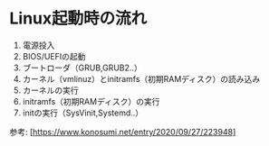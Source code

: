 # Linux起動時の流れ

1. 電源投入
1. BIOS/UEFIの起動
1. ブートローダ（GRUB,GRUB2..）
1. カーネル（vmlinuz）とinitramfs（初期RAMディスク）の読み込み
1. カーネルの実行
1. initramfs（初期RAMディスク）の実行
1. initの実行（SysVinit,Systemd..）

参考: [https://www.konosumi.net/entry/2020/09/27/223948]

